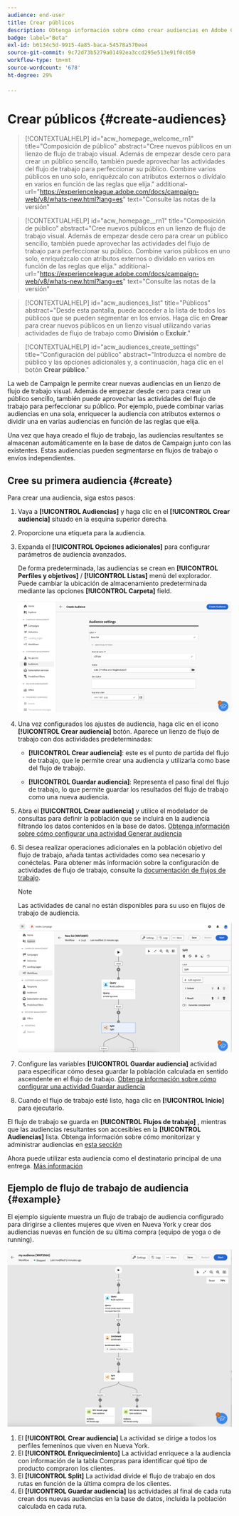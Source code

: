 ```yaml
---
audience: end-user
title: Crear públicos
description: Obtenga información sobre cómo crear audiencias en Adobe Campaign Web
badge: label="Beta"
exl-id: b6134c5d-9915-4a85-baca-54578a570ee4
source-git-commit: 9c72d73b5279a01492ea3ccd295e513e91f0c050
workflow-type: tm+mt
source-wordcount: '678'
ht-degree: 29%

---
```


# Crear públicos {#create-audiences}



>[!CONTEXTUALHELP]
>id="acw_homepage_welcome_rn1"
>title="Composición de público"
>abstract="Cree nuevos públicos en un lienzo de flujo de trabajo visual. Además de empezar desde cero para crear un público sencillo, también puede aprovechar las actividades del flujo de trabajo para perfeccionar su público. Combine varios públicos en uno solo, enriquézcalo con atributos externos o divídalo en varios en función de las reglas que elija."
>additional-url="https://experienceleague.adobe.com/docs/campaign-web/v8/whats-new.html?lang=es" text="Consulte las notas de la versión"

<!--TO REMOVE BELOW-->

>[!CONTEXTUALHELP]
>id="acw_homepage__rn1"
>title="Composición de público"
>abstract="Cree nuevos públicos en un lienzo de flujo de trabajo visual. Además de empezar desde cero para crear un público sencillo, también puede aprovechar las actividades del flujo de trabajo para perfeccionar su público. Combine varios públicos en uno solo, enriquézcalo con atributos externos o divídalo en varios en función de las reglas que elija."
>additional-url="https://experienceleague.adobe.com/docs/campaign-web/v8/whats-new.html?lang=es" text="Consulte las notas de la versión"

<!--TO REMOVE ABOVE-->



>[!CONTEXTUALHELP]
>id="acw_audiences_list"
>title="Públicos"
>abstract="Desde esta pantalla, puede acceder a la lista de todos los públicos que se pueden segmentar en los envíos. Haga clic en **Crear** para crear nuevos públicos en un lienzo visual utilizando varias actividades de flujo de trabajo como **División** o **Excluir**."

>[!CONTEXTUALHELP]
>id="acw_audiences_create_settings"
>title="Configuración del público"
>abstract="Introduzca el nombre de público y las opciones adicionales y, a continuación, haga clic en el botón **Crear público**."

La web de Campaign le permite crear nuevas audiencias en un lienzo de flujo de trabajo visual. Además de empezar desde cero para crear un público sencillo, también puede aprovechar las actividades del flujo de trabajo para perfeccionar su público. Por ejemplo, puede combinar varias audiencias en una sola, enriquecer la audiencia con atributos externos o dividir una en varias audiencias en función de las reglas que elija.

Una vez que haya creado el flujo de trabajo, las audiencias resultantes se almacenan automáticamente en la base de datos de Campaign junto con las existentes. Estas audiencias pueden segmentarse en flujos de trabajo o envíos independientes.

## Cree su primera audiencia {#create}

Para crear una audiencia, siga estos pasos:

1. Vaya a **[!UICONTROL Audiencias]** y haga clic en el **[!UICONTROL Crear audiencia]** situado en la esquina superior derecha.
1. Proporcione una etiqueta para la audiencia.
1. Expanda el **[!UICONTROL Opciones adicionales]** para configurar parámetros de audiencia avanzados.

   De forma predeterminada, las audiencias se crean en **[!UICONTROL Perfiles y objetivos]** / **[!UICONTROL Listas]** menú del explorador. Puede cambiar la ubicación de almacenamiento predeterminada mediante las opciones **[!UICONTROL Carpeta]** field.

   ![](assets/audiences-settings.png)

1. Una vez configurados los ajustes de audiencia, haga clic en el icono **[!UICONTROL Crear audiencia]** botón. Aparece un lienzo de flujo de trabajo con dos actividades predeterminadas:

   * **[!UICONTROL Crear audiencia]**: este es el punto de partida del flujo de trabajo, que le permite crear una audiencia y utilizarla como base del flujo de trabajo.

   * **[!UICONTROL Guardar audiencia]**: Representa el paso final del flujo de trabajo, lo que permite guardar los resultados del flujo de trabajo como una nueva audiencia.

1. Abra el **[!UICONTROL Crear audiencia]** y utilice el modelador de consultas para definir la población que se incluirá en la audiencia filtrando los datos contenidos en la base de datos. [Obtenga información sobre cómo configurar una actividad Generar audiencia](../workflows/activities/build-audience.md)

1. Si desea realizar operaciones adicionales en la población objetivo del flujo de trabajo, añada tantas actividades como sea necesario y conéctelas. Para obtener más información sobre la configuración de actividades de flujo de trabajo, consulte la [documentación de flujos de trabajo](../workflows/activities/about-activities.md).

   >[!NOTE]
   >
   >Las actividades de canal no están disponibles para su uso en flujos de trabajo de audiencia.

   ![](assets/audience-creation-canvas.png)

1. Configure las variables **[!UICONTROL Guardar audiencia]** actividad para especificar cómo desea guardar la población calculada en sentido ascendente en el flujo de trabajo. [Obtenga información sobre cómo configurar una actividad Guardar audiencia](../workflows/activities/save-audience.md)

1. Cuando el flujo de trabajo esté listo, haga clic en **[!UICONTROL Inicio]** para ejecutarlo.

El flujo de trabajo se guarda en **[!UICONTROL Flujos de trabajo]** , mientras que las audiencias resultantes son accesibles en la **[!UICONTROL Audiencias]** lista. Obtenga información sobre cómo monitorizar y administrar audiencias en [esta sección](manage-audience.md)

Ahora puede utilizar esta audiencia como el destinatario principal de una entrega. [Más información](add-audience.md)

## Ejemplo de flujo de trabajo de audiencia {#example}

El ejemplo siguiente muestra un flujo de trabajo de audiencia configurado para dirigirse a clientes mujeres que viven en Nueva York y crear dos audiencias nuevas en función de su última compra (equipo de yoga o de running).

![](assets/audiences-example.png)

1. El **[!UICONTROL Crear audiencia]** La actividad se dirige a todos los perfiles femeninos que viven en Nueva York.
1. El **[!UICONTROL Enriquecimiento]** La actividad enriquece a la audiencia con información de la tabla Compras para identificar qué tipo de producto compraron los clientes.
1. El **[!UICONTROL Split]** La actividad divide el flujo de trabajo en dos rutas en función de la última compra de los clientes.
1. El **[!UICONTROL Guardar audiencia]** las actividades al final de cada ruta crean dos nuevas audiencias en la base de datos, incluida la población calculada en cada ruta.
